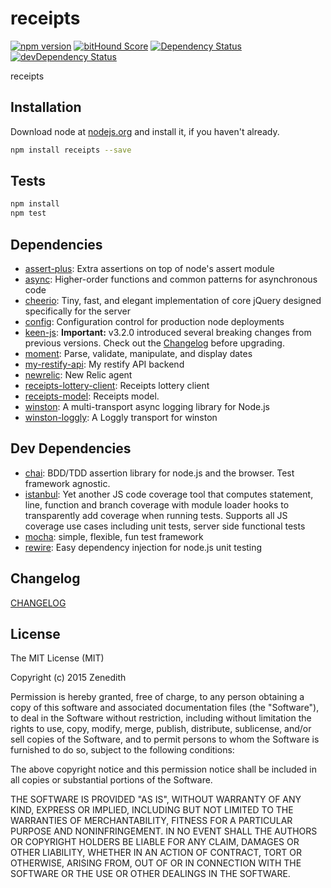 # receipts
[![npm version](https://badge.fury.io/js/receipts.svg)](https://badge.fury.io/js/receipts)
[![bitHound Score](https://www.bithound.io/github/receipts/npm-receipts/badges/score.svg)](https://www.bithound.io/github/receipts/npm-receipts)
[![Dependency Status](https://david-dm.org/receipts/npm-receipts.svg)](https://david-dm.org/receipts/npm-receipts)
[![devDependency Status](https://david-dm.org/receipts/npm-receipts/dev-status.svg)](https://david-dm.org/receipts/npm-receipts#info=devDependencies)

receipts

## Installation

Download node at [nodejs.org](http://nodejs.org) and install it, if you haven't already.

```sh
npm install receipts --save
```


## Tests

```sh
npm install
npm test
```

## Dependencies

- [assert-plus](https://github.com/mcavage/node-assert-plus): Extra assertions on top of node&#39;s assert module
- [async](): Higher-order functions and common patterns for asynchronous code
- [cheerio](https://github.com/cheeriojs/cheerio): Tiny, fast, and elegant implementation of core jQuery designed specifically for the server
- [config](https://github.com/lorenwest/node-config): Configuration control for production node deployments
- [keen-js](https://github.com/keen/keen-js): **Important:** v3.2.0 introduced several breaking changes from previous versions. Check out the [Changelog](./CHANGELOG.md#3.2.0) before upgrading.
- [moment](https://github.com/moment/moment): Parse, validate, manipulate, and display dates
- [my-restify-api](): My restify API backend
- [newrelic](): New Relic agent
- [receipts-lottery-client](): Receipts lottery client
- [receipts-model](): Receipts model.
- [winston](): A multi-transport async logging library for Node.js
- [winston-loggly](https://github.com/indexzero/winston-loggly): A Loggly transport for winston

## Dev Dependencies

- [chai](): BDD/TDD assertion library for node.js and the browser. Test framework agnostic.
- [istanbul](https://github.com/gotwarlost/istanbul): Yet another JS code coverage tool that computes statement, line, function and branch coverage with module loader hooks to transparently add coverage when running tests. Supports all JS coverage use cases including unit tests, server side functional tests
- [mocha](https://github.com/mochajs/mocha): simple, flexible, fun test framework
- [rewire](https://github.com/jhnns/rewire): Easy dependency injection for node.js unit testing


## Changelog

[CHANGELOG](CHANGELOG.md)


## License
The MIT License (MIT)

Copyright (c) 2015 Zenedith

Permission is hereby granted, free of charge, to any person obtaining a copy
of this software and associated documentation files (the "Software"), to deal
in the Software without restriction, including without limitation the rights
to use, copy, modify, merge, publish, distribute, sublicense, and/or sell
copies of the Software, and to permit persons to whom the Software is
furnished to do so, subject to the following conditions:

The above copyright notice and this permission notice shall be included in all
copies or substantial portions of the Software.

THE SOFTWARE IS PROVIDED "AS IS", WITHOUT WARRANTY OF ANY KIND, EXPRESS OR
IMPLIED, INCLUDING BUT NOT LIMITED TO THE WARRANTIES OF MERCHANTABILITY,
FITNESS FOR A PARTICULAR PURPOSE AND NONINFRINGEMENT. IN NO EVENT SHALL THE
AUTHORS OR COPYRIGHT HOLDERS BE LIABLE FOR ANY CLAIM, DAMAGES OR OTHER
LIABILITY, WHETHER IN AN ACTION OF CONTRACT, TORT OR OTHERWISE, ARISING FROM,
OUT OF OR IN CONNECTION WITH THE SOFTWARE OR THE USE OR OTHER DEALINGS IN THE
SOFTWARE.